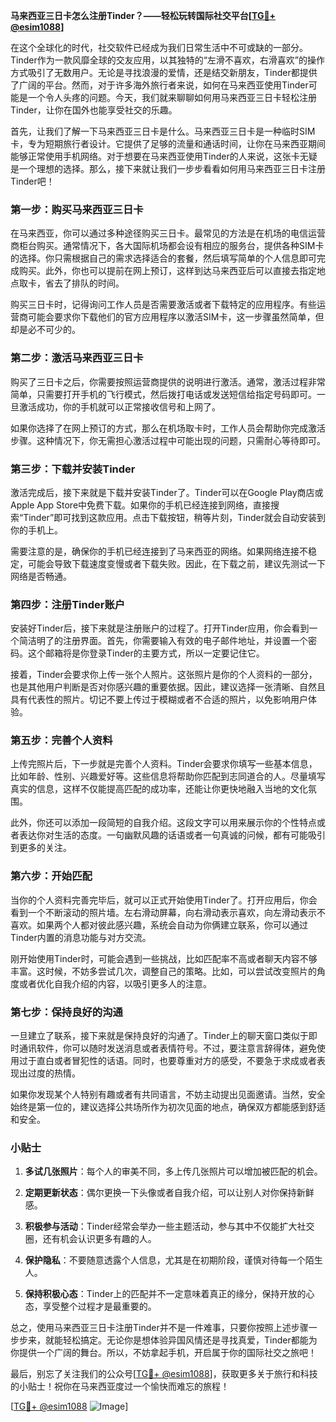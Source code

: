 **马来西亚三日卡怎么注册Tinder？——轻松玩转国际社交平台[[TG💪+ @esim1088](https://t.me/s/esim1088)]**

在这个全球化的时代，社交软件已经成为我们日常生活中不可或缺的一部分。Tinder作为一款风靡全球的交友应用，以其独特的“左滑不喜欢，右滑喜欢”的操作方式吸引了无数用户。无论是寻找浪漫的爱情，还是结交新朋友，Tinder都提供了广阔的平台。然而，对于许多海外旅行者来说，如何在马来西亚使用Tinder可能是一个令人头疼的问题。今天，我们就来聊聊如何用马来西亚三日卡轻松注册Tinder，让你在国外也能享受社交的乐趣。

首先，让我们了解一下马来西亚三日卡是什么。马来西亚三日卡是一种临时SIM卡，专为短期旅行者设计。它提供了足够的流量和通话时间，让你在马来西亚期间能够正常使用手机网络。对于想要在马来西亚使用Tinder的人来说，这张卡无疑是一个理想的选择。那么，接下来就让我们一步步看看如何用马来西亚三日卡注册Tinder吧！

### 第一步：购买马来西亚三日卡

在马来西亚，你可以通过多种途径购买三日卡。最常见的方法是在机场的电信运营商柜台购买。通常情况下，各大国际机场都会设有相应的服务台，提供各种SIM卡的选择。你只需根据自己的需求选择适合的套餐，然后填写简单的个人信息即可完成购买。此外，你也可以提前在网上预订，这样到达马来西亚后可以直接去指定地点取卡，省去了排队的时间。

购买三日卡时，记得询问工作人员是否需要激活或者下载特定的应用程序。有些运营商可能会要求你下载他们的官方应用程序以激活SIM卡，这一步骤虽然简单，但却是必不可少的。

### 第二步：激活马来西亚三日卡

购买了三日卡之后，你需要按照运营商提供的说明进行激活。通常，激活过程非常简单，只需要打开手机的飞行模式，然后拨打电话或发送短信给指定号码即可。一旦激活成功，你的手机就可以正常接收信号和上网了。

如果你选择了在网上预订的方式，那么在机场取卡时，工作人员会帮助你完成激活步骤。这种情况下，你无需担心激活过程中可能出现的问题，只需耐心等待即可。

### 第三步：下载并安装Tinder

激活完成后，接下来就是下载并安装Tinder了。Tinder可以在Google Play商店或Apple App Store中免费下载。如果你的手机已经连接到网络，直接搜索“Tinder”即可找到这款应用。点击下载按钮，稍等片刻，Tinder就会自动安装到你的手机上。

需要注意的是，确保你的手机已经连接到了马来西亚的网络。如果网络连接不稳定，可能会导致下载速度变慢或者下载失败。因此，在下载之前，建议先测试一下网络是否畅通。

### 第四步：注册Tinder账户

安装好Tinder后，接下来就是注册账户的过程了。打开Tinder应用，你会看到一个简洁明了的注册界面。首先，你需要输入有效的电子邮件地址，并设置一个密码。这个邮箱将是你登录Tinder的主要方式，所以一定要记住它。

接着，Tinder会要求你上传一张个人照片。这张照片是你的个人资料的一部分，也是其他用户判断是否对你感兴趣的重要依据。因此，建议选择一张清晰、自然且具有代表性的照片。切记不要上传过于模糊或者不合适的照片，以免影响用户体验。

### 第五步：完善个人资料

上传完照片后，下一步就是完善个人资料。Tinder会要求你填写一些基本信息，比如年龄、性别、兴趣爱好等。这些信息将帮助你匹配到志同道合的人。尽量填写真实的信息，这样不仅能提高匹配的成功率，还能让你更快地融入当地的文化氛围。

此外，你还可以添加一段简短的自我介绍。这段文字可以用来展示你的个性特点或者表达你对生活的态度。一句幽默风趣的话语或者一句真诚的问候，都有可能吸引到更多的关注。

### 第六步：开始匹配

当你的个人资料完善完毕后，就可以正式开始使用Tinder了。打开应用后，你会看到一个不断滚动的照片墙。左右滑动屏幕，向右滑动表示喜欢，向左滑动表示不喜欢。如果两个人都对彼此感兴趣，系统会自动为你俩建立联系，你可以通过Tinder内置的消息功能与对方交流。

刚开始使用Tinder时，可能会遇到一些挑战，比如匹配率不高或者聊天内容不够丰富。这时候，不妨多尝试几次，调整自己的策略。比如，可以尝试改变照片的角度或者优化自我介绍的内容，以吸引更多人的注意。

### 第七步：保持良好的沟通

一旦建立了联系，接下来就是保持良好的沟通了。Tinder上的聊天窗口类似于即时通讯软件，你可以随时发送消息或者表情符号。不过，要注意言辞得体，避免使用过于直白或者冒犯性的话语。同时，也要尊重对方的感受，不要急于求成或者表现出过度的热情。

如果你发现某个人特别有趣或者有共同语言，不妨主动提出见面邀请。当然，安全始终是第一位的，建议选择公共场所作为初次见面的地点，确保双方都能感到舒适和安全。

### 小贴士

1. **多试几张照片**：每个人的审美不同，多上传几张照片可以增加被匹配的机会。
   
2. **定期更新状态**：偶尔更换一下头像或者自我介绍，可以让别人对你保持新鲜感。

3. **积极参与活动**：Tinder经常会举办一些主题活动，参与其中不仅能扩大社交圈，还有机会认识更多有趣的人。

4. **保护隐私**：不要随意透露个人信息，尤其是在初期阶段，谨慎对待每一个陌生人。

5. **保持积极心态**：Tinder上的匹配并不一定意味着真正的缘分，保持开放的心态，享受整个过程才是最重要的。

总之，使用马来西亚三日卡注册Tinder并不是一件难事，只要你按照上述步骤一步步来，就能轻松搞定。无论你是想体验异国风情还是寻找真爱，Tinder都能为你提供一个广阔的舞台。所以，不妨拿起手机，开启属于你的国际社交之旅吧！

最后，别忘了关注我们的公众号[[TG💪+ @esim1088](https://t.me/s/esim1088)]，获取更多关于旅行和科技的小贴士！祝你在马来西亚度过一个愉快而难忘的旅程！

[[TG💪+ @esim1088](https://t.me/s/esim1088) ![Image](https://i.postimg.cc/4NQfJmqS/Snipaste-2025-05-13-00-14-12.png)]